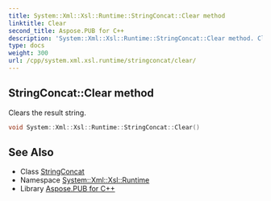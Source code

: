 ```yaml
---
title: System::Xml::Xsl::Runtime::StringConcat::Clear method
linktitle: Clear
second_title: Aspose.PUB for C++
description: 'System::Xml::Xsl::Runtime::StringConcat::Clear method. Clears the result string in C++.'
type: docs
weight: 300
url: /cpp/system.xml.xsl.runtime/stringconcat/clear/
---
```

## StringConcat::Clear method


Clears the result string.

```cpp
void System::Xml::Xsl::Runtime::StringConcat::Clear()
```

## See Also

* Class [StringConcat](../)
* Namespace [System::Xml::Xsl::Runtime](../../)
* Library [Aspose.PUB for C++](../../../)
